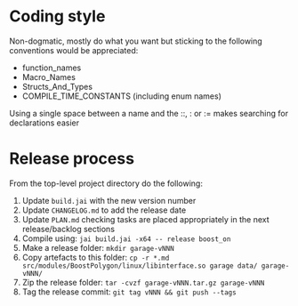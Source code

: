 # Coding style

Non-dogmatic, mostly do what you want but sticking to the following conventions would be appreciated:

- function_names
- Macro_Names
- Structs_And_Types
- COMPILE_TIME_CONSTANTS (including enum names)

Using a single space between a name and the ::, : or := makes searching for declarations easier

# Release process

From the top-level project directory do the following:

1. Update `build.jai` with the new version number
2. Update `CHANGELOG.md` to add the release date
3. Update `PLAN.md` checking tasks are placed appropriately in the next release/backlog sections
4. Compile using: `jai build.jai -x64 -- release boost_on`
5. Make a release folder: `mkdir garage-vNNN`
6. Copy artefacts to this folder: `cp -r *.md src/modules/BoostPolygon/linux/libinterface.so garage data/ garage-vNNN/`
7. Zip the release folder: `tar -cvzf garage-vNNN.tar.gz garage-vNNN`
8. Tag the release commit: `git tag vNNN && git push --tags`
